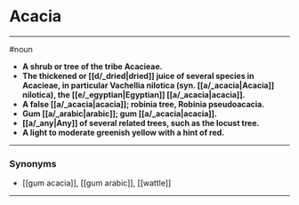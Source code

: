 # Acacia
---
#noun
- **A shrub or tree of the tribe Acacieae.**
- **The thickened or [[d/_dried|dried]] juice of several species in Acacieae, in particular Vachellia nilotica (syn. [[a/_acacia|Acacia]] nilotica), the [[e/_egyptian|Egyptian]] [[a/_acacia|acacia]].**
- **A false [[a/_acacia|acacia]]; robinia tree, Robinia pseudoacacia.**
- **Gum [[a/_arabic|arabic]]; gum [[a/_acacia|acacia]].**
- **[[a/_any|Any]] of several related trees, such as the locust tree.**
- **A light to moderate greenish yellow with a hint of red.**
---
### Synonyms
- [[gum acacia]], [[gum arabic]], [[wattle]]
---
